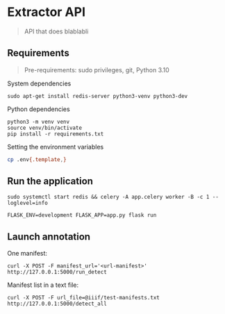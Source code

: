 # Extractor API

> API that does blablabli

## Requirements

> Pre-requirements: sudo privileges, git, Python 3.10

System dependencies
```shell
sudo apt-get install redis-server python3-venv python3-dev
```

Python dependencies
```shell
python3 -m venv venv
source venv/bin/activate
pip install -r requirements.txt
```

Setting the environment variables
```bash
cp .env{.template,}
```

## Run the application
```shell
sudo systemctl start redis && celery -A app.celery worker -B -c 1 --loglevel=info
```
```shell
FLASK_ENV=development FLASK_APP=app.py flask run
```

## Launch annotation

One manifest:
```shell
curl -X POST -F manifest_url='<url-manifest>' http://127.0.0.1:5000/run_detect
```

Manifest list in a text file:
```shell
curl -X POST -F url_file=@iiif/test-manifests.txt http://127.0.0.1:5000/detect_all
```
